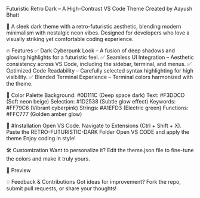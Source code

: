 Futuristic Retro Dark – A High-Contrast VS Code Theme
Created by Aayush Bhatt

🚀 A sleek dark theme with a retro-futuristic aesthetic, blending modern minimalism with nostalgic neon vibes. Designed for developers who love a visually striking yet comfortable coding experience.

🔥 Features
✅ Dark Cyberpunk Look – A fusion of deep shadows and glowing highlights for a futuristic feel.
✅ Seamless UI Integration – Aesthetic consistency across VS Code, including the sidebar, terminal, and menus.
✅ Optimized Code Readability – Carefully selected syntax highlighting for high visibility.
✅ Blended Terminal Experience – Terminal colors harmonized with the theme.

🎨 Color Palette
Background: #0D111C (Deep space dark)
Text: #F3DDCD (Soft neon beige)
Selection: #1D2538 (Subtle glow effect)
Keywords: #FF79C6 (Vibrant cyberpink)
Strings: #A1EFD3 (Electric green)
Functions: #FFC777 (Golden amber glow)

🚀 #Installation
Open VS Code.
Navigate to Extensions (Ctrl + Shift + X).
Paste the RETRO-FUTURISTIC-DARK Folder
Open VS CODE and apply the theme 
Enjoy coding in style!

🛠 Customization
Want to personalize it? Edit the theme.json file to fine-tune the colors and make it truly yours.

📸 Preview


💡 Feedback & Contributions
Got ideas for improvement? Fork the repo, submit pull requests, or share your thoughts!
